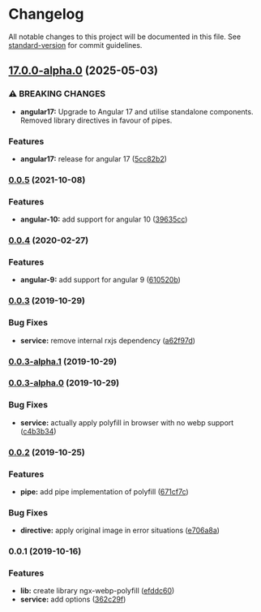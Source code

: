# Changelog

All notable changes to this project will be documented in this file. See [standard-version](https://github.com/conventional-changelog/standard-version) for commit guidelines.

## [17.0.0-alpha.0](https://github.com/turnstileweb/ngx-webp-polyfill/compare/v0.0.5...v17.0.0-alpha.0) (2025-05-03)


### ⚠ BREAKING CHANGES

* **angular17:** Upgrade to Angular 17 and utilise standalone components. Removed library directives
in favour of pipes.

### Features

* **angular17:** release for angular 17 ([5cc82b2](https://github.com/turnstileweb/ngx-webp-polyfill/commit/5cc82b203450b4e239d4fd0aafb4d89a81493cf6))

### [0.0.5](https://github.com/turnstileweb/ngx-webp-polyfill/compare/v0.0.4...v0.0.5) (2021-10-08)


### Features

* **angular-10:** add support for angular 10 ([39635cc](https://github.com/turnstileweb/ngx-webp-polyfill/commit/39635cc6421d49b128963b6d1a30b082eacdf5f0))

### [0.0.4](https://github.com/turnstileweb/ngx-webp-polyfill/compare/v0.0.3...v0.0.4) (2020-02-27)


### Features

* **angular-9:** add support for angular 9 ([610520b](https://github.com/turnstileweb/ngx-webp-polyfill/commit/610520bea5e7f33d0099396d35f7808c0f2b0b9c))

### [0.0.3](https://github.com/turnstileweb/ngx-webp-polyfill/compare/v0.0.3-alpha.1...v0.0.3) (2019-10-29)


### Bug Fixes

* **service:** remove internal rxjs dependency ([a62f97d](https://github.com/turnstileweb/ngx-webp-polyfill/commit/a62f97d3886221a5fc2aebfe96a8d668b53240d9))

### [0.0.3-alpha.1](https://github.com/turnstileweb/ngx-webp-polyfill/compare/v0.0.3-alpha.0...v0.0.3-alpha.1) (2019-10-29)

### [0.0.3-alpha.0](https://github.com/turnstileweb/ngx-webp-polyfill/compare/v0.0.2...v0.0.3-alpha.0) (2019-10-29)


### Bug Fixes

* **service:** actually apply polyfill in browser with no webp support ([c4b3b34](https://github.com/turnstileweb/ngx-webp-polyfill/commit/c4b3b340cbe3133e2aed83ea9eee49b2df7ac5dd))

### [0.0.2](https://github.com/turnstileweb/ngx-webp-polyfill/compare/v0.0.1...v0.0.2) (2019-10-25)


### Features

* **pipe:** add pipe implementation of polyfill ([671cf7c](https://github.com/turnstileweb/ngx-webp-polyfill/commit/671cf7c78a828647317a7dc15a124fe8fcc10136))


### Bug Fixes

* **directive:** apply original image in error situations ([e706a8a](https://github.com/turnstileweb/ngx-webp-polyfill/commit/e706a8af2afe951741b51dddbcef1e2e599101dd))

### 0.0.1 (2019-10-16)


### Features

* **lib:** create library ngx-webp-polyfill ([efddc60](https://github.com/turnstileweb/ngx-webp-polyfill/commit/efddc60c1dfd1e616011226eb7082063c30582f9))
* **service:** add options ([362c29f](https://github.com/turnstileweb/ngx-webp-polyfill/commit/362c29fd6b8fb99e0deb33e1817eae078b0d8b2e))
